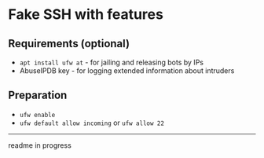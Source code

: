 # Fake SSH with features

## Requirements (optional)

- `apt install ufw at` - for jailing and releasing bots by IPs
- AbuseIPDB key - for logging extended information about intruders

## Preparation

- `ufw enable`
- `ufw default allow incoming` or `ufw allow 22`

---
readme in progress